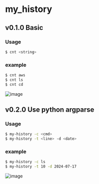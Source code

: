 # my_history
## v0.1.0 Basic
### Usage
```bash
$ cnt <string>
```
### example
```bash
$ cnt aws
$ cnt ls
$ cnt cd
```
![image](https://github.com/user-attachments/assets/62a9989c-a0cf-4770-8992-df9711f3def4)

## v0.2.0 Use python argparse
### Usage
```bash
$ my-history -c <cmd>
$ my-history -t <line> -d <date>
```
### example
```bash
$ my-history -c ls
$ my-history -t 10 -d 2024-07-17
```
![image](https://github.com/user-attachments/assets/f3f50f3f-6758-49e9-9a36-7b9a9b40856b)
